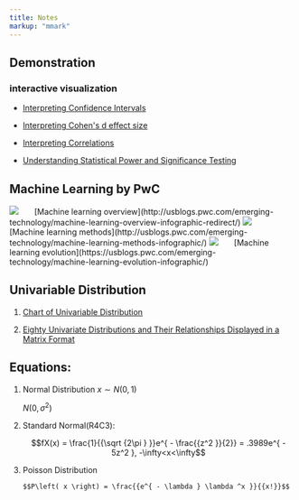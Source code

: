 ```yaml
---
title: Notes
markup: "mmark"
---
```


## Demonstration
### interactive visualization


- [Interpreting Confidence Intervals](http://rpsychologist.com/d3/CI/) 

- [Interpreting Cohen's d effect size](http://rpsychologist.com/d3/cohend/)

- [Interpreting Correlations](http://rpsychologist.com/d3/correlation/)

- [Understanding Statistical Power and Significance Testing](http://rpsychologist.com/d3/NHST/)

## Machine Learning by PwC

<img src="https://usblogs.pwc.com/emerging-technology/wp-content/uploads/2017/05/machine-learning-overview-thumb.png" style="max-width:15%;min-width:40px;" >
[Machine learning overview](http://usblogs.pwc.com/emerging-technology/machine-learning-overview-infographic-redirect/)

<img src="https://usblogs.pwc.com/emerging-technology/wp-content/uploads/2017/05/machine-learning-methods-thumb.png" style="max-width:15%;min-width:40px;" >
[Machine learning methods](http://usblogs.pwc.com/emerging-technology/machine-learning-methods-infographic/)

<img src="https://usblogs.pwc.com/emerging-technology/wp-content/uploads/2017/05/machine-learning-evolution-thumb.png" style="max-width:15%;min-width:40px;" >
[Machine learning evolution](https://usblogs.pwc.com/emerging-technology/machine-learning-evolution-infographic/)

## Univariable Distribution


1. [Chart of Univariable Distribution](https://www.wolfram.com/mathematica/new-in-8/parametric-probability-distributions/index.html)

    
    
1. [Eighty Univariate Distributions and Their Relationships Displayed in a Matrix Format](https://ieeexplore-ieee-org.proxy.lib.pdx.edu/abstract/document/5755180)

## Equations:

1. Normal Distribution $x\sim N(0,1)$

    $N\left(0,\sigma ^{2}\right)$
    
1. Standard Normal(R4C3):

    $$fX(x) = \frac{1}{{\sqrt {2\pi } }}e^{ - \frac{{z^2 }}{2}} = .3989e^{ - 5z^2 }, -\infty<x<\infty$$

1. Poisson Distribution

    `$$P\left( x \right) = \frac{{e^{ - \lambda } \lambda ^x }}{{x!}}$$`
